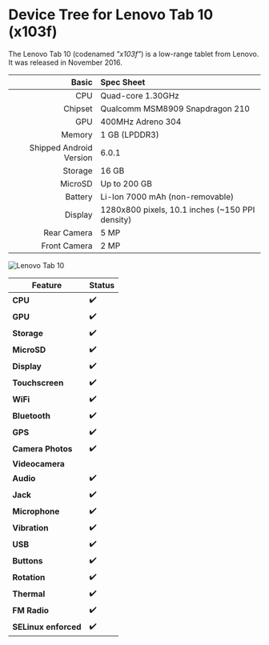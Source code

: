 Device Tree for Lenovo Tab 10 (x103f)
=====================================

The Lenovo Tab 10 (codenamed _"x103f"_) is a low-range tablet from Lenovo.
It was released in November 2016.

Basic   | Spec Sheet
-------:|:-------------------------
CPU     | Quad-core 1.30GHz
Chipset | Qualcomm MSM8909 Snapdragon 210
GPU     | 400MHz Adreno 304
Memory  | 1 GB (LPDDR3)
Shipped Android Version | 6.0.1
Storage | 16 GB
MicroSD | Up to 200 GB
Battery | Li-Ion 7000 mAh (non-removable)
Display | 1280x800 pixels, 10.1 inches (~150 PPI density)
Rear Camera  | 5 MP
Front Camera | 2 MP

![Lenovo Tab 10](https://i.imgur.com/9aBp2L0.png "Lenovo Tab 10")

| Feature                   | Status          |
|---------------------------|-----------------|
| **CPU**                   | :heavy_check_mark: |
| **GPU**                   | :heavy_check_mark: |
| **Storage**               | :heavy_check_mark: |
| **MicroSD**               | :heavy_check_mark: |
| **Display**               | :heavy_check_mark: |
| **Touchscreen**           | :heavy_check_mark: |
| **WiFi**                  | :heavy_check_mark: |
| **Bluetooth**             | :heavy_check_mark: |
| **GPS**                   | :heavy_check_mark: |
| **Camera Photos**         | :heavy_check_mark: |
| **Videocamera**           | |
| **Audio**                 | :heavy_check_mark: |
| **Jack**                  | :heavy_check_mark: |
| **Microphone**            | :heavy_check_mark: |
| **Vibration**             | :heavy_check_mark: |
| **USB**                   | :heavy_check_mark: |
| **Buttons**               | :heavy_check_mark: |
| **Rotation**              | :heavy_check_mark: |
| **Thermal**               | :heavy_check_mark: |
| **FM Radio**              | :heavy_check_mark: |
| **SELinux enforced**      | :heavy_check_mark: |


